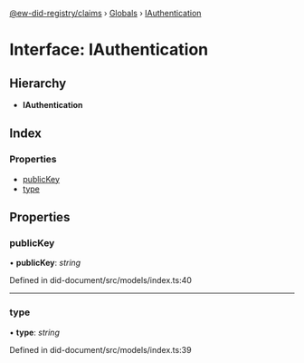 [@ew-did-registry/claims](../README.md) › [Globals](../globals.md) › [IAuthentication](iauthentication.md)

# Interface: IAuthentication

## Hierarchy

* **IAuthentication**

## Index

### Properties

* [publicKey](iauthentication.md#publickey)
* [type](iauthentication.md#type)

## Properties

###  publicKey

• **publicKey**: *string*

Defined in did-document/src/models/index.ts:40

___

###  type

• **type**: *string*

Defined in did-document/src/models/index.ts:39
